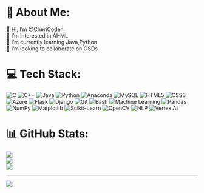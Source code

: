 # 💫 About Me:
👋 Hi, I’m @CheriCoder<br>👀 I’m interested in AI-ML<br>🌱 I’m currently learning Java,Python<br>💞️ I’m looking to collaborate on OSDs<br>


# 💻 Tech Stack:
![C](https://img.shields.io/badge/c-%2300599C.svg?style=for-the-badge&logo=c&logoColor=white) 
![C++](https://img.shields.io/badge/c++-%2300599C.svg?style=for-the-badge&logo=c%2B%2B&logoColor=white) 
![Java](https://img.shields.io/badge/java-%23ED8B00.svg?style=for-the-badge&logo=java&logoColor=white) 
![Python](https://img.shields.io/badge/python-3670A0?style=for-the-badge&logo=python&logoColor=ffdd54)
![Anaconda](https://img.shields.io/badge/Anaconda-%2344A833.svg?style=for-the-badge&logo=anaconda&logoColor=white)
![MySQL](https://img.shields.io/badge/MySQL-%2300f.svg?style=for-the-badge&logo=mysql&logoColor=white)
![HTML5](https://img.shields.io/badge/html5-%23E34F26.svg?style=for-the-badge&logo=html5&logoColor=white) 
![CSS3](https://img.shields.io/badge/css3-%231572B6.svg?style=for-the-badge&logo=css3&logoColor=white)
![Azure](https://img.shields.io/badge/azure-%230072C6.svg?style=for-the-badge&logo=azure-devops&logoColor=white)
![Flask](https://img.shields.io/badge/Flask-%23000000.svg?style=for-the-badge&logo=flask&logoColor=white)
![Django](https://img.shields.io/badge/Django-%23092E20.svg?style=for-the-badge&logo=django&logoColor=white)
![Git](https://img.shields.io/badge/Git-%23F05033.svg?style=for-the-badge&logo=git&logoColor=white)
![Bash](https://img.shields.io/badge/GNU%20Bash-%234EAA25.svg?style=for-the-badge&logo=gnubash&logoColor=white)
![Machine Learning](https://img.shields.io/badge/Machine%20Learning-%23F7931E.svg?style=for-the-badge&logo=ml&logoColor=white)
![Pandas](https://img.shields.io/badge/Pandas-%23150458.svg?style=for-the-badge&logo=pandas&logoColor=white)
![NumPy](https://img.shields.io/badge/NumPy-%23013243.svg?style=for-the-badge&logo=numpy&logoColor=white)
![Matplotlib](https://img.shields.io/badge/Matplotlib-%23ffffff.svg?style=for-the-badge&logo=Matplotlib&logoColor=black)
![Scikit-Learn](https://img.shields.io/badge/Scikit--Learn-%23F7931E.svg?style=for-the-badge&logo=scikit-learn&logoColor=white)
![OpenCV](https://img.shields.io/badge/OpenCV-%23white.svg?style=for-the-badge&logo=opencv&logoColor=black)
![NLP](https://img.shields.io/badge/NLP-%237A1FA2.svg?style=for-the-badge&logo=natural-language-processing&logoColor=white)
![Vertex AI](https://img.shields.io/badge/Vertex%20AI-%230072C6.svg?style=for-the-badge&logo=google-cloud&logoColor=white)




# 📊 GitHub Stats:
![](https://github-readme-stats.vercel.app/api?username=CheriCoder&theme=dark&hide_border=false&include_all_commits=false&count_private=false)<br/>
![](https://github-readme-streak-stats.herokuapp.com/?user=CheriCoder&theme=dark&hide_border=false)<br/>
![](https://github-readme-stats.vercel.app/api/top-langs/?username=CheriCoder&theme=dark&hide_border=false&include_all_commits=false&count_private=false&layout=compact)


---
[![](https://visitcount.itsvg.in/api?id=CheriCoder&icon=0&color=0)](https://visitcount.itsvg.in)

<!-- Proudly created with GPRM ( https://gprm.itsvg.in ) -->
